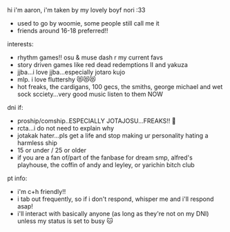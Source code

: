 hi i'm aaron, i'm taken by my lovely boyf nori :33 
- used to go by woomie, some people still call me it
- friends around 16-18 preferred!! 

interests:
- rhythm games!! osu & muse dash r my current favs
- story driven games like red dead redemptions II and yakuza
- jjba...i love jjba...especially jotaro kujo
- mlp. i love fluttershy 😻😻😻
- hot freaks, the cardigans, 100 gecs, the smiths, george michael and wet sock scciety...very good music listen to them NOW

dni if:
- proship/comship..ESPECIALLY JOTAJOSU...FREAKS!! 🤮
- rcta...i do not need to explain why
- jotakak hater...pls get a life and stop making ur personality hating a harmless ship
- 15 or under / 25 or older
- if you are a fan of/part of the fanbase for dream smp, alfred's playhouse, the coffin of andy and leyley, or yarichin bitch club

pt info:
- i'm c+h friendly!!
- i tab out frequently, so if i don't respond, whisper me and i'll respond asap!
- i'll interact with basically anyone (as long as they're not on my DNI) unless my status is set to busy 🐱
